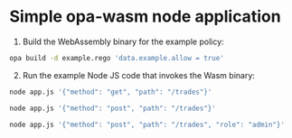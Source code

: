 # Simple opa-wasm node application

1. Build the WebAssembly binary for the example policy:

```bash
opa build -d example.rego 'data.example.allow = true'
```

2. Run the example Node JS code that invokes the Wasm binary:

```bash
node app.js '{"method": "get", "path": "/trades"}'
```

```bash
node app.js '{"method": "post", "path": "/trades"}'
```

```bash
node app.js '{"method": "post", "path": "/trades", "role": "admin"}'
```
